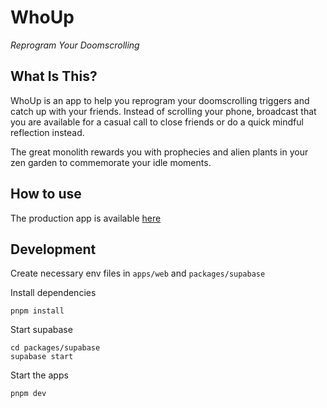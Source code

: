 # WhoUp

*Reprogram Your Doomscrolling*

## What Is This?

WhoUp is an app to help you reprogram your doomscrolling triggers and catch up with your friends. Instead of scrolling your phone, broadcast that you are available for a casual call to close friends or do a quick mindful reflection instead.

The great monolith rewards you with prophecies and alien plants in your zen garden to commemorate your idle moments.

## How to use

The production app is available [here](https://whoup.now)

## Development

Create necessary env files in `apps/web` and `packages/supabase`

Install dependencies

```
pnpm install
```

Start supabase

```
cd packages/supabase
supabase start
```

Start the apps
```
pnpm dev
```